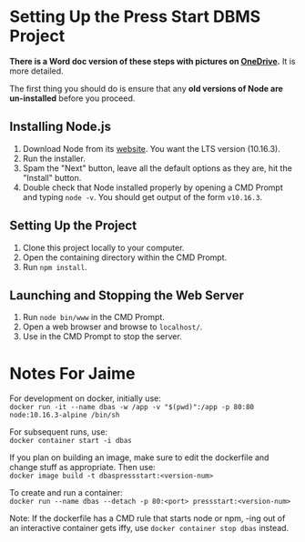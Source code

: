 # Setting Up the Press Start DBMS Project

**There is a Word doc version of these steps with pictures on [OneDrive](https://dconline-my.sharepoint.com/:w:/g/personal/shaun_mccrum_dcmail_ca/Ec2rjjfEH89Cv8KqNja1CrgBIh7BSZR3M53RvSb0ehbFPg?e=BpsV6S).**
It is more detailed.

The first thing you should do is ensure that any **old versions of Node are
un-installed** before you proceed.

## Installing Node.js

1. Download Node from its [website](https://nodejs.org/en/). You want the LTS
   version (10.16.3).
2. Run the installer.
3. Spam the "Next" button, leave all the default options as they are, hit the
   "Install" button.
4. Double check that Node installed properly by opening a CMD Prompt and typing
   `node -v`. You should get output of the form `v10.16.3`.

## Setting Up the Project

1. Clone this project locally to your computer.
2. Open the containing directory within the CMD Prompt.
3. Run `npm install`.

## Launching and Stopping the Web Server

1. Run `node bin/www` in the CMD Prompt.
2. Open a web browser and browse to `localhost/`.
3. Use <CTRL-C> in the CMD Prompt to stop the server.

# Notes For Jaime

For development on docker, initially use:  
`docker run -it --name dbas -w /app -v "$(pwd)":/app -p 80:80 node:10.16.3-alpine /bin/sh`

For subsequent runs, use:  
`docker container start -i dbas`

If you plan on building an image, make sure to edit the dockerfile and change
stuff as appropriate. Then use:  
`docker image build -t dbaspressstart:<version-num>`

To create and run a container:  
`docker run --name dbas --detach -p 80:<port> pressstart:<version-num>`

Note: If the dockerfile has a CMD rule that starts node or npm, <CTRL-C>-ing
out of an interactive container gets iffy, use `docker container stop dbas`
instead.